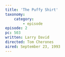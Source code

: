 ```yaml
---
title: 'The Puffy Shirt'
taxonomy:
    category:
        - episode
episode: 2
pc: 503   
written: Larry David
directed: Tom Cherones
aired: September 23, 1993
---
```

